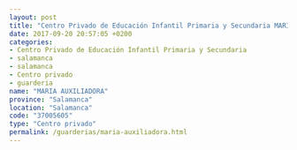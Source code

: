 ```yaml
---
layout: post
title: "Centro Privado de Educación Infantil Primaria y Secundaria MARIA AUXILIADORA"
date: 2017-09-20 20:57:05 +0200
categories:
- Centro Privado de Educación Infantil Primaria y Secundaria
- salamanca
- salamanca
- Centro privado
- guarderia
name: "MARIA AUXILIADORA"
province: "Salamanca"
location: "Salamanca"
code: "37005605"
type: "Centro privado"
permalink: /guarderias/maria-auxiliadora.html
---
```

